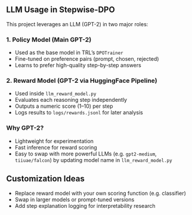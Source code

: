 ## LLM Usage in Stepwise-DPO

This project leverages an LLM (GPT-2) in two major roles:

### 1. Policy Model (Main GPT-2)
- Used as the base model in TRL’s `DPOTrainer`
- Fine-tuned on preference pairs (prompt, chosen, rejected)
- Learns to prefer high-quality step-by-step answers

### 2. Reward Model (GPT-2 via HuggingFace Pipeline)
- Used inside `llm_reward_model.py`
- Evaluates each reasoning step independently
- Outputs a numeric score (1–10) per step
- Logs results to `logs/rewards.jsonl` for later analysis

### Why GPT-2?
- Lightweight for experimentation
- Fast inference for reward scoring
- Easy to swap with more powerful LLMs (e.g. `gpt2-medium`, `tiiuae/falcon`) by updating model name in `llm_reward_model.py`

## Customization Ideas

- Replace reward model with your own scoring function (e.g. classifier)
- Swap in larger models or prompt-tuned versions
- Add step explanation logging for interpretability research

